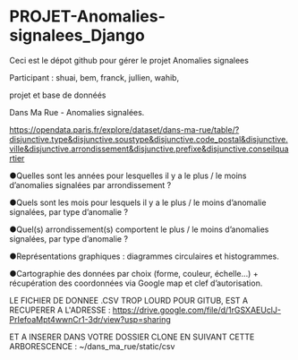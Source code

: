 ﻿# PROJET-Anomalies-signalees_Django
Ceci est le dépot github pour gérer le projet Anomalies signalees

Participant : shuai, bem, franck, jullien, wahib,

projet et base de donnéés

Dans Ma Rue - Anomalies signalées.

https://opendata.paris.fr/explore/dataset/dans-ma-rue/table/?disjunctive.type&disjunctive.soustype&disjunctive.code_postal&disjunctive.ville&disjunctive.arrondissement&disjunctive.prefixe&disjunctive.conseilquartier

●Quelles sont les années pour lesquelles il y a le plus / le moins d’anomalies signalées par arrondissement ?

●Quels sont les mois pour lesquels il y a le plus / le moins d’anomalie signalées, par type d’anomalie ?

●Quel(s) arrondissement(s) comportent le plus / le moins d’anomalies signalées, par type d’anomalie ?

●Représentations graphiques : diagrammes circulaires et histogrammes. 

●Cartographie des données par choix (forme, couleur, échelle…) + récupération des coordonnées via Google map et clef d’autorisation.

LE FICHIER DE DONNEE .CSV TROP LOURD POUR GITUB,
EST A RECUPERER A L'ADRESSE :
https://drive.google.com/file/d/1rGSXAEUclJ-PrIefoaMpt4wwnCr1-3dr/view?usp=sharing

ET A INSERER DANS VOTRE DOSSIER CLONE EN SUIVANT CETTE ARBORESCENCE :
~/dans_ma_rue/static/csv
